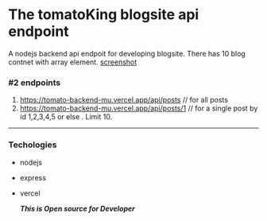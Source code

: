 # The tomatoKing blogsite api endpoint
A nodejs backend api endpoit for developing  blogsite. There has 10 blog contnet with array element.
[screenshot](https://freeimage.host/i/3tBM7Nj)
### #2 endpoints
1. https://tomato-backend-mu.vercel.app/api/posts // for all posts
2. https://tomato-backend-mu.vercel.app/api/posts/1 // for a single post by id 1,2,3,4,5 or else . Limit 10.
_____
### Techologies
- nodejs
- express
- vercel

  ***This is Open source for Developer***
